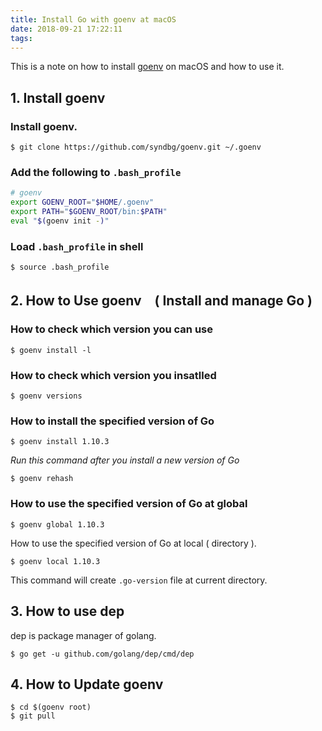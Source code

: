 ```yaml
---
title: Install Go with goenv at macOS
date: 2018-09-21 17:22:11
tags:
---
```


This is a note on how to install [goenv](https://github.com/syndbg/goenv) on macOS and how to use it.

## 1. Install goenv

### Install goenv.

```shell
$ git clone https://github.com/syndbg/goenv.git ~/.goenv
```

### Add the following to `.bash_profile`

```sh
# goenv
export GOENV_ROOT="$HOME/.goenv"
export PATH="$GOENV_ROOT/bin:$PATH"
eval "$(goenv init -)"
```

### Load `.bash_profile` in shell

```shell
$ source .bash_profile
```

## 2. How to Use goenv　( Install and manage Go )

### How to check which version you can use

```shell
$ goenv install -l
```

### How to check which version you insatlled

```shell
$ goenv versions
```

### How to install the specified version of Go

```shell
$ goenv install 1.10.3
```

*Run this command after you install a new version of Go*

```shell
$ goenv rehash
```

### How to use the specified version of Go at global

```shell
$ goenv global 1.10.3
```

How to use the specified version of Go at local ( directory ).

```shell
$ goenv local 1.10.3
```

This command will create `.go-version` file at current directory.

## 3. How to use dep

dep is package manager of golang.

```shell
$ go get -u github.com/golang/dep/cmd/dep
```

## 4. How to Update goenv

```shell
$ cd $(goenv root)
$ git pull
```
